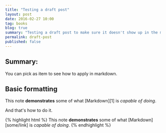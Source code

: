 ```yaml
---
title: "Testing a draft post"
layout: post
date: 2016-02-27 10:00
tag: books
blog: true
summary: "Testing a draft post to make sure it doesn't show up in the main list of blog posts"
permalink: draft-post
published: false
---
```


## Summary:

You can pick as item to see how to apply in markdown.

## Basic formatting

This note **demonstrates** some of what [Markdown][1] is *capable of doing*.

And that's how to do it.

{% highlight html %}
This note **demonstrates** some of what [Markdown][some/link] is *capable of doing*.
{% endhighlight %}
